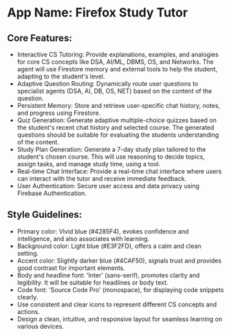 # **App Name**: Firefox Study Tutor

## Core Features:

- Interactive CS Tutoring: Provide explanations, examples, and analogies for core CS concepts like DSA, AI/ML, DBMS, OS, and Networks. The agent will use Firestore memory and external tools to help the student, adapting to the student's level.
- Adaptive Question Routing: Dynamically route user questions to specialist agents (DSA, AI, DB, OS, NET) based on the content of the question.
- Persistent Memory: Store and retrieve user-specific chat history, notes, and progress using Firestore.
- Quiz Generation: Generate adaptive multiple-choice quizzes based on the student's recent chat history and selected course. The generated questions should be suitable for evaluating the students understanding of the content.
- Study Plan Generation: Generate a 7-day study plan tailored to the student's chosen course. This will use reasoning to decide topics, assign tasks, and manage study time, using a tool.
- Real-time Chat Interface: Provide a real-time chat interface where users can interact with the tutor and receive immediate feedback.
- User Authentication: Secure user access and data privacy using Firebase Authentication.

## Style Guidelines:

- Primary color: Vivid blue (#4285F4), evokes confidence and intelligence, and also associates with learning.
- Background color: Light blue (#E3F2FD), offers a calm and clean setting.
- Accent color: Slightly darker blue (#4CAF50), signals trust and provides good contrast for important elements.
- Body and headline font: 'Inter' (sans-serif), promotes clarity and legibility. It will be suitable for headlines or body text.
- Code font: 'Source Code Pro' (monospace), for displaying code snippets clearly.
- Use consistent and clear icons to represent different CS concepts and actions.
- Design a clean, intuitive, and responsive layout for seamless learning on various devices.